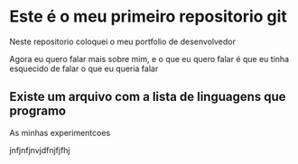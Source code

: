 # Este é o meu primeiro repositorio git

Neste repositorio coloquei o meu portfolio de desenvolvedor

Agora eu quero falar mais sobre mim, e o que eu quero falar é que
eu tinha esquecido de falar o que eu queria falar

## Existe um arquivo com a lista de linguagens que programo

As minhas experimentcoes

jnfjnfjnvjdfnjfjfhj